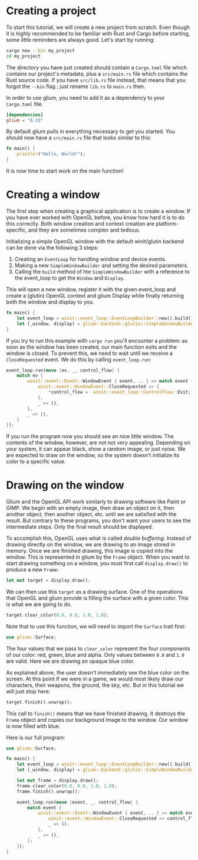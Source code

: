 # Creating a project

To start this tutorial, we will create a new project from scratch. Even though it is highly recommended to be familiar with Rust and Cargo before starting, some little reminders are always good. Let's start by running:

```sh
cargo new --bin my_project
cd my_project
```

The directory you have just created should contain a `Cargo.toml` file which contains our project's metadata, plus a `src/main.rs` file which contains the Rust source code. If you have `src/lib.rs` file instead, that means that you forgot the `--bin` flag ; just rename `lib.rs` to `main.rs` then.

In order to use glium, you need to add it as a dependency to your `Cargo.toml` file.

```toml
[dependencies]
glium = "0.33"
```

By default glium pulls in everything necessary to get you started. You should now have a `src/main.rs` file that looks similar to this:

```rust
fn main() {
    println!("Hello, World!");
}
```

It is now time to start work on the main function!

# Creating a window

The first step when creating a graphical application is to create a window. If you have ever worked with OpenGL before, you know how hard it is to do this correctly. Both window creation and context creation are platform-specific, and they are sometimes complex and tedious.

Initializing a simple OpenGL window with the default winit/glutin backend can be done via the following 3 steps:

1. Creating an `EventLoop` for handling window and device events.
2. Making a new `SimpleWindowBuilder` and setting the desired parameters.
3. Calling the `build` method of hte `SimpleWindowBuilder` with a reference to the event_loop to get the `Window` and `Display`.

This will open a new window, register it with the given event_loop and create a (glutin) OpenGL context and glium Display while finally returning both the window and display to you.

```rust
fn main() {
    let event_loop = winit::event_loop::EventLoopBuilder::new().build();
    let (_window, display) = glium::backend::glutin::SimpleWindowBuilder::new().build(&event_loop);
}
```

If you try to run this example with `cargo run` you'll encounter a problem: as soon as the window has been created, our main function exits and the window is closed. To prevent this, we need to wait until we receive a `CloseRequested` event. We do this by calling `event_loop.run`:

```rust
event_loop.run(move |ev, _, control_flow| {
    match ev {
        winit::event::Event::WindowEvent { event, .. } => match event {
            winit::event::WindowEvent::CloseRequested => {
                *control_flow =  winit::event_loop::ControlFlow::Exit;
            },
            _ => (),
        },
        _ => (),
    }
});
```

If you run the program now you should see an nice little window. The contents of the window, however, are not not very appealing. Depending on your system, it can appear black, show a random image, or just noise. We are expected to draw on the window, so the system doesn't initialize its color to a specific value.

# Drawing on the window

Glium and the OpenGL API work similarly to drawing software like Paint or GIMP. We begin with an empty image, then draw an object on it, then another object, then another object, etc. until we are satisfied with the result. But contrary to these programs, you don't want your users to see the intermediate steps. Only the final result should be displayed.

To accomplish this, OpenGL uses what is called *double buffering*. Instead of drawing directly on the window, we are drawing to an image stored in memory. Once we are finished drawing, this image is copied into the window.
This is represented in glium by the `Frame` object. When you want to start drawing something on a window, you must first call `display.draw()` to produce a new `Frame`:

```rust
let mut target = display.draw();
```

We can then use this `target` as a drawing surface. One of the operations that OpenGL and glium provide is filling the surface with a given color. This is what we are going to do.

```rust
target.clear_color(0.0, 0.0, 1.0, 1.0);
```

Note that to use this function, we will need to import the `Surface` trait first:

```rust
use glium::Surface;
```

The four values that we pass to `clear_color` represent the four components of our color: red, green, blue and alpha. Only values between `0.0` and `1.0` are valid. Here we are drawing an opaque blue color.

As explained above, the user doesn't immediately see the blue color on the screen. At this point if we were in a game, we would most likely draw our characters, their weapons, the ground, the sky, etc. But in this tutorial we will just stop here:

```rust
target.finish().unwrap();
```

This call to `finish()` means that we have finished drawing. It destroys the `Frame` object and copies our background image to the window. Our window is now filled with blue.

Here is our full program:

```rust
use glium::Surface;

fn main() {
    let event_loop = winit::event_loop::EventLoopBuilder::new().build();
    let (_window, display) = glium::backend::glutin::SimpleWindowBuilder::new().build(&event_loop);

    let mut frame = display.draw();
    frame.clear_color(0.0, 0.0, 1.0, 1.0);
    frame.finish().unwrap();

    event_loop.run(move |event, _, control_flow| {
        match event {
            winit::event::Event::WindowEvent { event, .. } => match event {
                winit::event::WindowEvent::CloseRequested => control_flow.set_exit(),
                _ => (),
            },
            _ => (),
        };
    });
}
```
